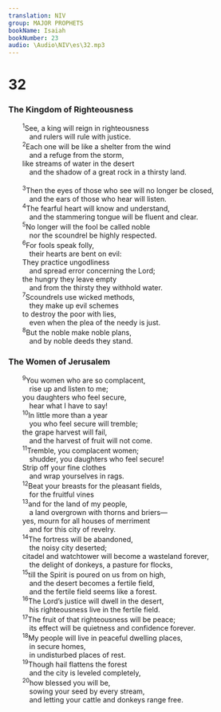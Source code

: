 ```yaml
---
translation: NIV
group: MAJOR PROPHETS
bookName: Isaiah 
bookNumber: 23
audio: \Audio\NIV\es\32.mp3
---
```


<div class="title"><h1>32</h1><h3>The Kingdom of Righteousness </h3></div>
<span class="verse es_32_1">  <sup>1</sup>See, a king will reign in righteousness <br/>   and rulers will rule with justice. <br/></span>
<span class="verse es_32_2">  <sup>2</sup>Each one will be like a shelter from the wind <br/>   and a refuge from the storm, <br/>  like streams of water in the desert <br/>   and the shadow of a great rock in a thirsty land. <br/><br/></span>
<span class="verse es_32_3">  <sup>3</sup>Then the eyes of those who see will no longer be closed, <br/>   and the ears of those who hear will listen. <br/></span>
<span class="verse es_32_4">  <sup>4</sup>The fearful heart will know and understand, <br/>   and the stammering tongue will be fluent and clear. <br/></span>
<span class="verse es_32_5">  <sup>5</sup>No longer will the fool be called noble <br/>   nor the scoundrel be highly respected. <br/></span>
<span class="verse es_32_6">  <sup>6</sup>For fools speak folly, <br/>   their hearts are bent on evil: <br/>  They practice ungodliness <br/>   and spread error concerning the Lord; <br/>  the hungry they leave empty <br/>   and from the thirsty they withhold water. <br/></span>
<span class="verse es_32_7">  <sup>7</sup>Scoundrels use wicked methods, <br/>   they make up evil schemes <br/>  to destroy the poor with lies, <br/>   even when the plea of the needy is just. <br/></span>
<span class="verse es_32_8">  <sup>8</sup>But the noble make noble plans, <br/>   and by noble deeds they stand. <br/></span>
<div class="title"><h3>The Women of Jerusalem </h3></div>
<span class="verse es_32_9">  <sup>9</sup>You women who are so complacent, <br/>   rise up and listen to me; <br/>  you daughters who feel secure, <br/>   hear what I have to say! <br/></span>
<span class="verse es_32_10">  <sup>10</sup>In little more than a year <br/>   you who feel secure will tremble; <br/>  the grape harvest will fail, <br/>   and the harvest of fruit will not come. <br/></span>
<span class="verse es_32_11">  <sup>11</sup>Tremble, you complacent women; <br/>   shudder, you daughters who feel secure! <br/>  Strip off your fine clothes <br/>   and wrap yourselves in rags. <br/></span>
<span class="verse es_32_12">  <sup>12</sup>Beat your breasts for the pleasant fields, <br/>   for the fruitful vines <br/></span>
<span class="verse es_32_13">  <sup>13</sup>and for the land of my people, <br/>   a land overgrown with thorns and briers— <br/>  yes, mourn for all houses of merriment <br/>   and for this city of revelry. <br/></span>
<span class="verse es_32_14">  <sup>14</sup>The fortress will be abandoned, <br/>   the noisy city deserted; <br/>  citadel and watchtower will become a wasteland forever, <br/>   the delight of donkeys, a pasture for flocks, <br/></span>
<span class="verse es_32_15">  <sup>15</sup>till the Spirit is poured on us from on high, <br/>   and the desert becomes a fertile field, <br/>   and the fertile field seems like a forest. <br/></span>
<span class="verse es_32_16">  <sup>16</sup>The Lord’s justice will dwell in the desert, <br/>   his righteousness live in the fertile field. <br/></span>
<span class="verse es_32_17">  <sup>17</sup>The fruit of that righteousness will be peace; <br/>   its effect will be quietness and confidence forever. <br/></span>
<span class="verse es_32_18">  <sup>18</sup>My people will live in peaceful dwelling places, <br/>   in secure homes, <br/>   in undisturbed places of rest. <br/></span>
<span class="verse es_32_19">  <sup>19</sup>Though hail flattens the forest <br/>   and the city is leveled completely, <br/></span>
<span class="verse es_32_20">  <sup>20</sup>how blessed you will be, <br/>   sowing your seed by every stream, <br/>   and letting your cattle and donkeys range free. <br/></span>
